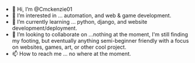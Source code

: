 - 👋 Hi, I’m @Cmckenzie01
- 👀 I’m interested in ... automation, and web & game development. 
- 🌱 I’m currently learning ... python, django, and website development/deployment. 
- 💞️ I’m looking to collaborate on ...nothing at the moment, I'm still finding my footing, but eventually anything semi-beginner friendly with a focus on websites, games, art, or other cool project. 
- 📫 How to reach me ... no where at the moment. 

<!---
Cmckenzie01/Cmckenzie01 is a ✨ special ✨ repository because its `README.md` (this file) appears on your GitHub profile.
You can click the Preview link to take a look at your changes.
--->
